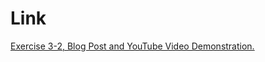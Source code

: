 # Link

[Exercise 3-2, Blog Post and YouTube Video Demonstration.](https://pereiradpg.blogspot.com/2025/03/c-crash-course-solution-to-exercise-3-2.html)
